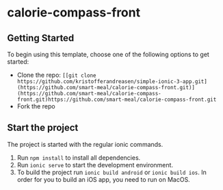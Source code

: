 # calorie-compass-front


## Getting Started
To begin using this template, choose one of the following options to get started:
* Clone the repo: `[[git clone https://github.com/kristofferandreasen/simple-ionic-3-app.git](https://github.com/smart-meal/calorie-compass-front.git)](https://github.com/smart-meal/calorie-compass-front.git)https://github.com/smart-meal/calorie-compass-front.git`
* Fork the repo

## Start the project
The project is started with the regular ionic commands.

1. Run `npm install` to install all dependencies.
2. Run `ionic serve` to start the development environment.
3. To build the project run `ionic build android` or `ionic build ios`. In order for you to build an iOS app, you need to run on MacOS.
